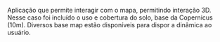 Aplicação que permite interagir com o mapa, permitindo interação 3D.
Nesse caso foi incluído o uso e cobertura do solo, base da Copernicus (10m).
Diversos base map estão disponíveis para dispor a dinâmica ao usuário.
